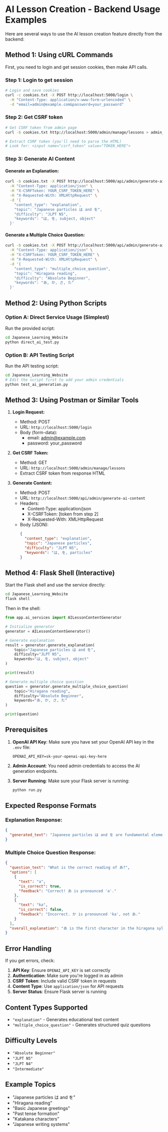 # AI Lesson Creation - Backend Usage Examples

Here are several ways to use the AI lesson creation feature directly from the backend:

## Method 1: Using cURL Commands

First, you need to login and get session cookies, then make API calls.

### Step 1: Login to get session
```bash
# Login and save cookies
curl -c cookies.txt -X POST http://localhost:5000/login \
  -H "Content-Type: application/x-www-form-urlencoded" \
  -d "email=admin@example.com&password=your_password"
```

### Step 2: Get CSRF token
```bash
# Get CSRF token from admin page
curl -b cookies.txt http://localhost:5000/admin/manage/lessons > admin_page.html

# Extract CSRF token (you'll need to parse the HTML)
# Look for: <input name="csrf_token" value="TOKEN_HERE">
```

### Step 3: Generate AI Content

#### Generate an Explanation:
```bash
curl -b cookies.txt -X POST http://localhost:5000/api/admin/generate-ai-content \
  -H "Content-Type: application/json" \
  -H "X-CSRFToken: YOUR_CSRF_TOKEN_HERE" \
  -H "X-Requested-With: XMLHttpRequest" \
  -d '{
    "content_type": "explanation",
    "topic": "Japanese particles は and を",
    "difficulty": "JLPT N5",
    "keywords": "は, を, subject, object"
  }'
```

#### Generate a Multiple Choice Question:
```bash
curl -b cookies.txt -X POST http://localhost:5000/api/admin/generate-ai-content \
  -H "Content-Type: application/json" \
  -H "X-CSRFToken: YOUR_CSRF_TOKEN_HERE" \
  -H "X-Requested-With: XMLHttpRequest" \
  -d '{
    "content_type": "multiple_choice_question",
    "topic": "Hiragana reading",
    "difficulty": "Absolute Beginner",
    "keywords": "あ, か, さ, た"
  }'
```

## Method 2: Using Python Scripts

### Option A: Direct Service Usage (Simplest)

Run the provided script:
```bash
cd Japanese_Learning_Website
python direct_ai_test.py
```

### Option B: API Testing Script

Run the API testing script:
```bash
cd Japanese_Learning_Website
# Edit the script first to add your admin credentials
python test_ai_generation.py
```

## Method 3: Using Postman or Similar Tools

1. **Login Request:**
   - Method: POST
   - URL: `http://localhost:5000/login`
   - Body (form-data):
     - email: admin@example.com
     - password: your_password

2. **Get CSRF Token:**
   - Method: GET
   - URL: `http://localhost:5000/admin/manage/lessons`
   - Extract CSRF token from response HTML

3. **Generate Content:**
   - Method: POST
   - URL: `http://localhost:5000/api/admin/generate-ai-content`
   - Headers:
     - Content-Type: application/json
     - X-CSRFToken: [token from step 2]
     - X-Requested-With: XMLHttpRequest
   - Body (JSON):
     ```json
     {
       "content_type": "explanation",
       "topic": "Japanese particles",
       "difficulty": "JLPT N5",
       "keywords": "は, を, particles"
     }
     ```

## Method 4: Flask Shell (Interactive)

Start the Flask shell and use the service directly:

```bash
cd Japanese_Learning_Website
flask shell
```

Then in the shell:
```python
from app.ai_services import AILessonContentGenerator

# Initialize generator
generator = AILessonContentGenerator()

# Generate explanation
result = generator.generate_explanation(
    topic="Japanese particles は and を",
    difficulty="JLPT N5",
    keywords="は, を, subject, object"
)

print(result)

# Generate multiple choice question
question = generator.generate_multiple_choice_question(
    topic="Hiragana reading",
    difficulty="Absolute Beginner", 
    keywords="あ, か, さ, た"
)

print(question)
```

## Prerequisites

1. **OpenAI API Key**: Make sure you have set your OpenAI API key in the `.env` file:
   ```
   OPENAI_API_KEY=sk-your-openai-api-key-here
   ```

2. **Admin Account**: You need admin credentials to access the AI generation endpoints.

3. **Server Running**: Make sure your Flask server is running:
   ```bash
   python run.py
   ```

## Expected Response Formats

### Explanation Response:
```json
{
  "generated_text": "Japanese particles は and を are fundamental elements..."
}
```

### Multiple Choice Question Response:
```json
{
  "question_text": "What is the correct reading of あ?",
  "options": [
    {
      "text": "a",
      "is_correct": true,
      "feedback": "Correct! あ is pronounced 'a'."
    },
    {
      "text": "ka",
      "is_correct": false,
      "feedback": "Incorrect. か is pronounced 'ka', not あ."
    }
  ],
  "overall_explanation": "あ is the first character in the hiragana syllabary..."
}
```

## Error Handling

If you get errors, check:

1. **API Key**: Ensure `OPENAI_API_KEY` is set correctly
2. **Authentication**: Make sure you're logged in as admin
3. **CSRF Token**: Include valid CSRF token in requests
4. **Content Type**: Use `application/json` for API requests
5. **Server Status**: Ensure Flask server is running

## Content Types Supported

- `"explanation"` - Generates educational text content
- `"multiple_choice_question"` - Generates structured quiz questions

## Difficulty Levels

- `"Absolute Beginner"`
- `"JLPT N5"`
- `"JLPT N4"`
- `"Intermediate"`

## Example Topics

- "Japanese particles は and を"
- "Hiragana reading"
- "Basic Japanese greetings"
- "Past tense formation"
- "Katakana characters"
- "Japanese writing systems"
